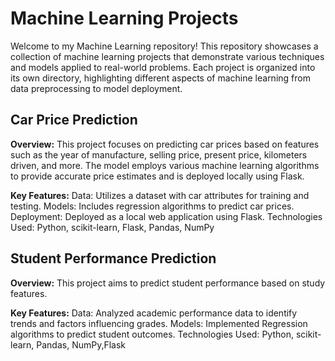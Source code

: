 # Machine Learning Projects
Welcome to my Machine Learning repository! This repository showcases a collection of machine learning projects that demonstrate various techniques and models applied to real-world problems. Each project is organized into its own directory, highlighting different aspects of machine learning from data preprocessing to model deployment.

## Car Price Prediction
**Overview:** This project focuses on predicting car prices based on features such as the year of manufacture, selling price, present price, kilometers driven, and more. The model employs various machine learning algorithms to provide accurate price estimates and is deployed locally using Flask.

**Key Features:**
Data: Utilizes a dataset with car attributes for training and testing.
Models: Includes regression algorithms to predict car prices.
Deployment: Deployed as a local web application using Flask.
Technologies Used: Python, scikit-learn, Flask, Pandas, NumPy

## Student Performance Prediction
**Overview:** This project aims to predict student performance based on study features. 

**Key Features:**
Data: Analyzed academic performance data to identify trends and factors influencing grades.
Models: Implemented Regression algorithms to predict student outcomes.
Technologies Used: Python, scikit-learn, Pandas, NumPy,Flask
